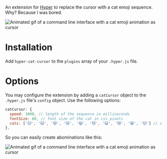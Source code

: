 An extension for [Hyper](https://github.com/zeit/hyper) to replace the cursor with a cat emoji sequence. Why? Because I was bored.

![Animated gif of a command line interface with a cat emoji animation as cursor](https://raw.githubusercontent.com/balazssagi/hyper-cat-cursor/master/preview-1.gif)

# Installation

Add `hyper-cat-cursor` to the `plugins` array of your `.hyper.js` file.

# Options

You may configure the extension by adding a `catCursor` object to the `.hyper.js` file's `config` object. Use the following options:

```javascript
catCursor: {
  speed: 3000, // length of the sequence in milliseconds
  fontSize: 60, // font size of the cat in css pixels
  cats: ['🐱', '🙀', '😾', '😿', '😹', '😼', '😺', '😻', '😸', '😽'] // custom cat sequence. only cats are accepted, of course
},
```

So you can easily create abominations like this:

![Animated gif of a command line interface with a cat emoji animation as cursor](https://raw.githubusercontent.com/balazssagi/hyper-cat-cursor/master/preview-2.gif)
